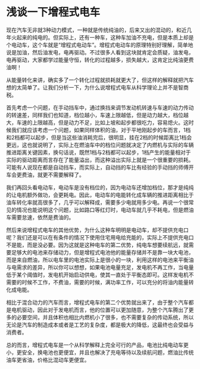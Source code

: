 # 浅谈一下增程式电车

​		现在汽车无非就3种动力模式，一种就是传统纯油的，后来又出的混动的，和近几年火起来的纯电的。但实际上，还有一种车，这种车加油不充电，但是本质上却是个电动车，这个车就是“增程式电动车”。增程式电动车的原理特别好理解，简单地说是加油，然后油发电，电再驱动。不过很多人看到这块就肯定会质疑，油发电，电再驱动，大家都学过能量守恒，转化的过程越多，损失越大，这肯定比纯油更费油啊！

​		从能量转化来讲，确实多了一个转化过程就损耗就更大了，但这样的解释就把汽车想的太简单了。让我们分析一下，为什么说增程式电车从科学理论上并不是智商税。

​		首先考虑一个问题，在手动挡车中，通过换挡来调节发动机转速与车速的动力传动的转速差，同样我们也知道，档位越小，车速上限越低，但是动力越大，档位越大，车速的上限越高，但是动力不足，比如上坡和起步都很吃力，容易熄火。这时候我们就应该考虑一个问题，如果同样体积的油，对于平地刚起步的车而言，1档和2档都可以起步，但是当这些油消耗完后，很明显，挂在2档的时候距离比1档会更远，这也就说明了，实际上在燃油车中的档位问题就决定了内燃机与实际的车辆推进距离关键因素，换句话说，既然1档与2档都可以起步，1档产生的能量相对于实际的驱动距离而言存在了能量溢出，而这种溢出实际上就是一个很重要的损耗。可能有人说现在都是自动挡车，而实际上，自动挡的车比有经验的手动挡的师傅开车会更费油，就更不需要解释了。

​		我们再回头看电动车，电动车是没有档位的，因为电动车还增加档位，那才是纯纯的让电机额外做功，会更耗电。因此，电动车的电能转化成车辆的推进距离相比于油车转化率就高很多了，几乎可以解释成，需要多少电就用多少电。再说一个很常见的情况也能说明这个问题，比如路口等红灯时，电动车就几乎不耗电，但是燃油车需要怠速，依然是费油的。

​		然后来说增程式电车的其他优势，为什么这种车明明是电动车，却不提供充电口呢？我们还是可以在有条件的情况下使用住宅用电给充能的，实际上不提供充电口不是能，而是没必要。因为这就是这种电车的第二优势，纯电车想要续航远，就需要足够大的电池来存储动力，但是增程式电池他的能量存储并不是靠一块大电池，而是来自燃油，所以电车里的电池实际上是很小的一块，利用这样的电池来平衡油与电需求的差异，所以你可以想想，如果电池电量充足，发电机不再工作，当电量低于某个阈值时，发电机开始启动供电，使其一直处于平衡态即可。这样发电机不需要的时候不工作，不费油，需要的时候，满功率工作，可以充分的将油内能量转化成电能。

​		相比于混合动力的汽车而言，增程式电车的第二个优势就出来了，由于整个汽车都是电机驱动，因此对于发电机而言，他的位置可以更加随意，为整个汽车腾出了更多的必要空间，并且体积也相比内燃机小了很多，也不需要复杂的传动系统，所以无论是汽车的制造成本或者是工艺的复杂度，都是极大的降低，这最终也会受益与消费者。

​		总的而言，增程式电车是一个从科学解释上完全可行的产品，电池比纯电动车更小，更安全，换电池也更便宜，并且也解决了充电等待以及续航问题，燃油比传统油车更省油，价格比混动车更便宜。
